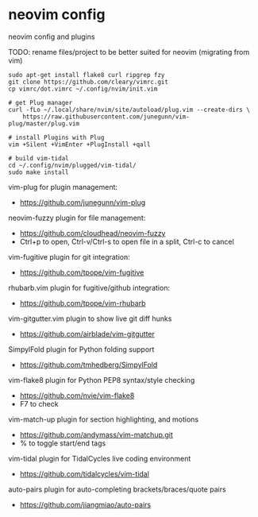 neovim config
=====

neovim config and plugins

TODO: rename files/project to be better suited for neovim (migrating from vim)

````
sudo apt-get install flake8 curl ripgrep fzy
git clone https://github.com/cleary/vimrc.git
cp vimrc/dot.vimrc ~/.config/nvim/init.vim

# get Plug manager
curl -fLo ~/.local/share/nvim/site/autoload/plug.vim --create-dirs \
    https://raw.githubusercontent.com/junegunn/vim-plug/master/plug.vim

# install Plugins with Plug
vim +Silent +VimEnter +PlugInstall +qall

# build vim-tidal
cd ~/.config/nvim/plugged/vim-tidal/
sudo make install
````

vim-plug for plugin management:
  - https://github.com/junegunn/vim-plug

neovim-fuzzy plugin for file management:
  - https://github.com/cloudhead/neovim-fuzzy
  - Ctrl+p to open, Ctrl-v/Ctrl-s to open file in a split, Ctrl-c to cancel

vim-fugitive plugin for git integration:
  - https://github.com/tpope/vim-fugitive

rhubarb.vim plugin for fugitive/github integration:
  - https://github.com/tpope/vim-rhubarb

vim-gitgutter.vim plugin to show live git diff hunks
  - https://github.com/airblade/vim-gitgutter

SimpylFold plugin for Python folding support
  - https://github.com/tmhedberg/SimpylFold

vim-flake8 plugin for Python PEP8 syntax/style checking
  - https://github.com/nvie/vim-flake8
  - F7 to check

vim-match-up plugin for section highlighting, and motions
  - https://github.com/andymass/vim-matchup.git
  - % to toggle start/end tags

vim-tidal plugin for TidalCycles live coding environment
  - https://github.com/tidalcycles/vim-tidal
  
auto-pairs plugin for auto-completing brackets/braces/quote pairs
  - https://github.com/jiangmiao/auto-pairs
